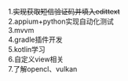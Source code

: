 1.~~实现获取短信验证码并填入edittext~~  
2.appium+python实现自动化测试  
3.mvvm  
4.gradle插件开发  
5.kotlin学习  
6.自定义view相关  
7.了解opencl、vulkan
